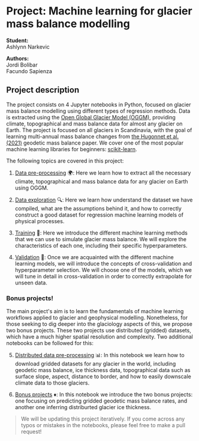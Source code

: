 # Project: Machine learning for glacier mass balance modelling

**Student:** <br />
Ashlynn Narkevic

**Authors:** <br />
Jordi Bolibar <br />
Facundo Sapienza

## Project description

The project consists on 4 Jupyter notebooks in Python, focused on glacier mass balance modelling using different types of 
regression methods. Data is extracted using the [Open Global Glacier Model (OGGM)](https://github.com/OGGM/oggm), providing climate, topographical and 
mass balance data for almost any glacier on Earth. The project is focused on all glaciers in Scandinavia, with the goal
of learning multi-annual mass balance changes from [the Hugonnet et al. (2021)](https://www.nature.com/articles/s41586-021-03436-z ) 
geodetic mass balance paper. We cover one of the most popular machine learning libraries for beginners: 
[scikit-learn](https://scikit-learn.org/stable/).

The following topics are covered in this project:

1. [Data pre-processing](https://github.com/Machine-Learning-in-Glaciology-Workshop/Project_MB_Regression/blob/main/1_Preprocessing.ipynb) :earth_africa:: Here we learn how to extract all the necessary climate, topographical and mass balance data for any glacier on Earth using OGGM. 

2. [Data exploration](https://github.com/Machine-Learning-in-Glaciology-Workshop/Project_MB_Regression/blob/main/2_Data_exploration.ipynb) :mag:: Here we learn how understand the dataset we have compiled, what are the assumptions behind it, and how to correctly construct a good dataset for regression machine learning models of physical processes. 

3. [Training](https://github.com/Machine-Learning-in-Glaciology-Workshop/Project_MB_Regression/blob/main/3_Training.ipynb) :rocket:: Here we introduce the different machine learning methods that we can use to simulate glacier mass balance. We will explore the characteristics of each one, including their specific hyperparameters. 

4. [Validation](https://github.com/Machine-Learning-in-Glaciology-Workshop/Project_MB_Regression/blob/main/4_Validation.ipynb) :dart:: Once we are acquainted with the different machine learning models, we will introduce the concepts of cross-validation and hyperparameter selection. We will choose one of the models, which we will tune in detail in cross-validation in order to correctly extrapolate for unseen data. 

### Bonus projects!

The main project's aim is to learn the fundamentals of machine learning workflows applied to glacier and geophysical modelling. Nonetheless, for those seeking to dig deeper into the glaciology aspects of this, we propose two bonus projects. These two projects use distributed (gridded) datasets, which have a much higher spatial resolution and complexity. Two additional notebooks can be followed for this:

5. [Distributed data pre-processing](https://github.com/Machine-Learning-in-Glaciology-Workshop/Project_MB_Regression/blob/main/5_Distributed_preprocessing.ipynb) :bar_chart:: In this notebook we learn how to download gridded datasets for any glacier in the world, including geodetic mass balance, ice thickness data, topographical data such as surface slope, aspect, distance to border, and how to easily downscale climate data to those glaciers. 

6. [Bonus projects](https://github.com/Machine-Learning-in-Glaciology-Workshop/Project_MB_Regression/blob/main/6_Bonus_Projects.ipynb) :diamonds:: In this notebook we introduce the two bonus projects: one focusing on predicting gridded geodetic mass balance rates, and another one inferring distriburted glacier ice thickness. 

> We will be updating this project iteratively. If you come across any typos or mistakes in the notebooks, please feel free to make a pull request!
